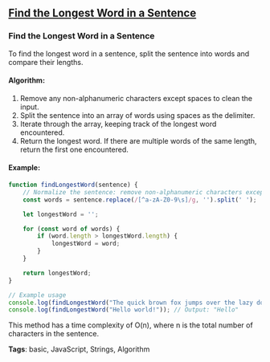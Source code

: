 ## [Find the Longest Word in a Sentence](#find-the-longest-word-in-a-sentence)

### Find the Longest Word in a Sentence

To find the longest word in a sentence, split the sentence into words and compare their lengths.

#### Algorithm:
1. Remove any non-alphanumeric characters except spaces to clean the input.
2. Split the sentence into an array of words using spaces as the delimiter.
3. Iterate through the array, keeping track of the longest word encountered.
4. Return the longest word. If there are multiple words of the same length, return the first one encountered.

#### Example:
```javascript
function findLongestWord(sentence) {
    // Normalize the sentence: remove non-alphanumeric characters except spaces
    const words = sentence.replace(/[^a-zA-Z0-9\s]/g, '').split(' ');

    let longestWord = '';

    for (const word of words) {
        if (word.length > longestWord.length) {
            longestWord = word;
        }
    }

    return longestWord;
}

// Example usage
console.log(findLongestWord("The quick brown fox jumps over the lazy dog.")); // Output: "jumps"
console.log(findLongestWord("Hello world!")); // Output: "Hello"
```

This method has a time complexity of O(n), where n is the total number of characters in the sentence.

**Tags**: basic, JavaScript, Strings, Algorithm


